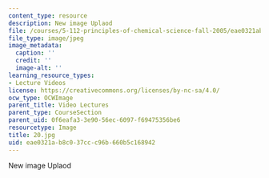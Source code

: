 ```yaml
---
content_type: resource
description: New image Uplaod
file: /courses/5-112-principles-of-chemical-science-fall-2005/eae0321ab8c037ccc96b660b5c168942_20.jpg
file_type: image/jpeg
image_metadata:
  caption: ''
  credit: ''
  image-alt: ''
learning_resource_types:
- Lecture Videos
license: https://creativecommons.org/licenses/by-nc-sa/4.0/
ocw_type: OCWImage
parent_title: Video Lectures
parent_type: CourseSection
parent_uid: 0f6eafa3-3e90-56ec-6097-f69475356be6
resourcetype: Image
title: 20.jpg
uid: eae0321a-b8c0-37cc-c96b-660b5c168942
---
```

New image Uplaod